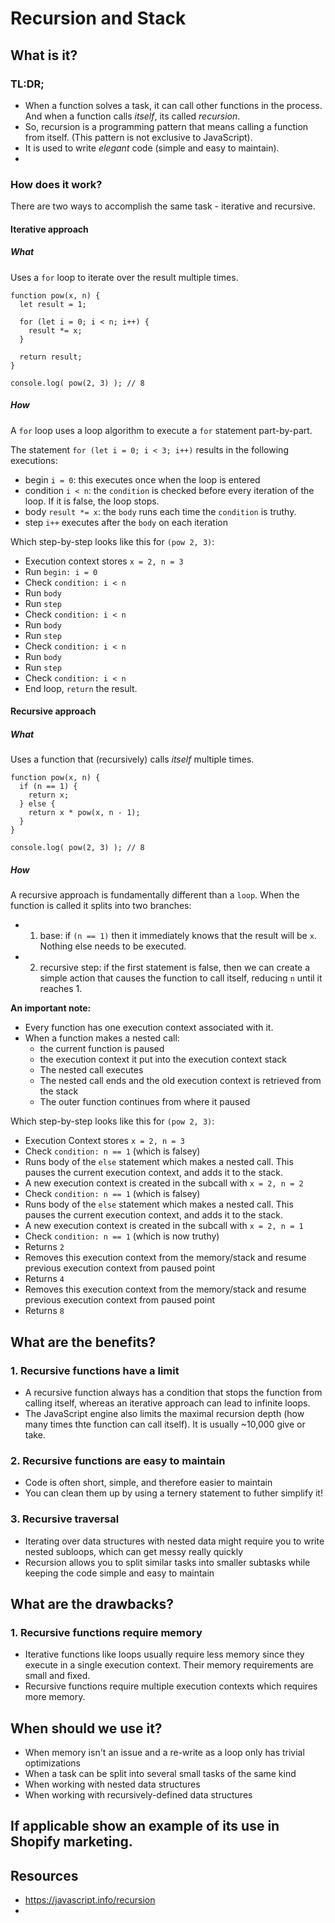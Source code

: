 # Recursion and Stack 

## What is it?

### TL:DR;

- When a function solves a task, it can call other functions in the process. And when a function calls _itself_, its called _recursion_.
- So, recursion is a programming pattern that means calling a function from itself. (This pattern is not exclusive to JavaScript).
- It is used to write _elegant_ code (simple and easy to maintain).
- 

### How does it work? 

There are two ways to accomplish the same task - iterative and recursive.

#### Iterative approach

##### What 
Uses a `for` loop to iterate over the result multiple times.

```
function pow(x, n) {
  let result = 1;

  for (let i = 0; i < n; i++) {
    result *= x;
  }

  return result;
}

console.log( pow(2, 3) ); // 8
```

##### How  

A `for` loop uses a loop algorithm to execute a `for` statement part-by-part. 

The statement `for (let i = 0; i < 3; i++)` results in the following executions: 
- begin `i = 0`: this executes once when the loop is entered
- condition `i < n`: the `condition` is checked before every iteration of the loop. If it is false, the loop stops.
- body `result *= x`: the `body` runs each time the `condition` is truthy.
- step `i++` executes after the `body` on each iteration

Which step-by-step looks like this for `(pow 2, 3)`: 
- Execution context stores `x = 2, n = 3` 
- Run `begin: i = 0`
- Check `condition: i < n`
- Run `body`
- Run `step`
- Check `condition: i < n`
- Run `body`
- Run `step`
- Check `condition: i < n`
- Run `body`
- Run `step`
- Check `condition: i < n`
- End loop, `return` the result.  


#### Recursive approach

##### What 
Uses a function that (recursively) calls _itself_ multiple times.

```
function pow(x, n) {
  if (n == 1) {
    return x;
  } else {
    return x * pow(x, n - 1);
  }
}

console.log( pow(2, 3) ); // 8
```

##### How  

A recursive approach is fundamentally different than a `loop`. 
When the function is called it splits into two branches:
- 1. base: if `(n == 1)` then it immediately knows that the result will be `x`. Nothing else needs to be executed. 
- 2. recursive step: if the first statement is false, then we can create a simple action that causes the function to call itself, reducing `n` until it reaches 1.

**An important note:** 
- Every function has one execution context associated with it. 
- When a function makes a nested call:
   -  the current function is paused 
   -  the execution context it put into the execution context stack
   -  The nested call executes
   -  The nested call ends and the old execution context is retrieved from the stack
   -  The outer function continues from where it paused

Which step-by-step looks like this for `(pow 2, 3)`: 
- Execution Context stores `x = 2, n = 3`
- Check `condition: n == 1` (which is falsey)
- Runs body of the `else` statement which makes a nested call. This pauses the current execution context, and adds it to the stack. 
- A new execution context is created in the subcall with `x = 2, n = 2`
- Check `condition: n == 1` (which is falsey)
- Runs body of the `else` statement which makes a nested call. This pauses the current execution context, and adds it to the stack. 
- A new execution context is created in the subcall with `x = 2, n = 1`
- Check `condition: n == 1` (which is now truthy)
- Returns `2`
- Removes this execution context from the memory/stack and resume previous execution context from paused point
- Returns `4`
- Removes this execution context from the memory/stack and resume previous execution context from paused point
- Returns `8`

## What are the benefits?

### 1. Recursive functions have a limit
- A recursive function always has a condition that stops the function from calling itself, whereas an iterative approach can lead to infinite loops.
- The JavaScript engine also limits the maximal recursion depth (how many times thte function can call itself). It is usually ~10,000 give or take. 

### 2. Recursive functions are easy to maintain
- Code is often short, simple, and therefore easier to maintain 
- You can clean them up by using a ternery statement to futher simplify it!

### 3. Recursive traversal
- Iterating over data structures with nested data might require you to write nested subloops, which can get messy really quickly
- Recursion allows you to split similar tasks into smaller subtasks while keeping the code simple and easy to maintain

## What are the drawbacks?

### 1. Recursive functions require memory
- Iterative functions like loops usually require less memory since they execute in a single execution context. Their memory requirements are small and fixed.
- Recursive functions require multiple execution contexts which requires more memory.

## When should we use it? 
- When memory isn't an issue and a re-write as a loop only has trivial optimizations
- When a task can be split into several small tasks of the same kind
- When working with nested data structures
- When working with recursively-defined data structures

## If applicable show an example of its use in Shopify marketing.


## Resources
- https://javascript.info/recursion
- 
